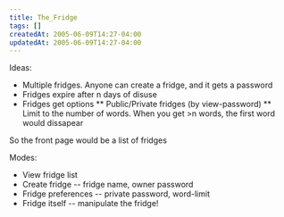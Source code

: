```yaml
---
title: The_Fridge
tags: []
createdAt: 2005-06-09T14:27-04:00
updatedAt: 2005-06-09T14:27-04:00
---
```


Ideas:
* Multiple fridges. Anyone can create a fridge, and it gets a password
* Fridges expire after n days of disuse
* Fridges get options
** Public/Private fridges (by view-password)
** Limit to the number of words. When you get >n words, the first word would dissapear

So the front page would be a list of fridges

Modes:
* View fridge list
* Create fridge -- fridge name, owner password
* Fridge preferences -- private password, word-limit
* Fridge itself -- manipulate the fridge!

